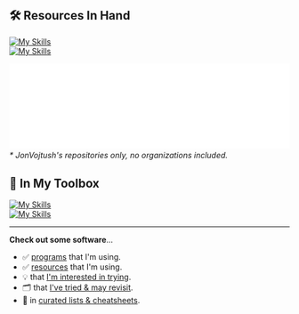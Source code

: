 <!-- TODO: https://docs.github.com/en/actions/monitoring-and-troubleshooting-workflows/monitoring-workflows/adding-a-workflow-status-badge -->

## 🛠️ Resources In Hand

[![My Skills](https://skillicons.dev/icons?i=go,postgres,bash,html,css,js)](https://skillicons.dev)<br>
[![My Skills](https://skillicons.dev/icons?i=bootstrap,wasm,git,cloudflare,gcp,vscode)](https://skillicons.dev)
<!-- Playground: https://metrics.lecoq.io -->
![Metrics](/github-metrics.svg)<br />
<i>* JonVojtush's repositories only, no organizations included.</i>

## 🧰 In My Toolbox

[![My Skills](https://skillicons.dev/icons?i=wordpress,jquery,python,sass,mysql,docker)](https://skillicons.dev)<br>
[![My Skills](https://skillicons.dev/icons?i=django,php)](https://skillicons.dev)

<hr style="height: 1px !important; border: none; background-color: black;" />

**Check out some software**...
- ✅ [programs](https://github.com/stars/JonVojtush/lists/programs-i-use) that I'm using.
- ✅ [resources](https://github.com/stars/JonVojtush/lists/software-extensions-i-use) that I'm using.
- 💡 that [I'm interested in trying](https://github.com/stars/JonVojtush/lists/interested-in).
- 🗂️ that [I've tried & may revisit](https://github.com/stars/JonVojtush/lists/archives).
- 🧾 in [curated lists & cheatsheets](https://github.com/stars/JonVojtush/lists/lists-cheat-sheets).
